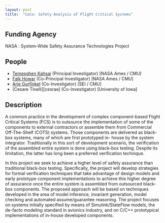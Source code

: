 ```yaml
---
layout: post
title:  "CoCo: Safety Analysis of Flight Critical Systems"
---
```


## Funding Agency ##
NASA : System-Wide Safety Assurance Technologies Project

## People ##
* [Temesghen Kahsai][teme] (Principal Investigator) [NASA Ames / CMU]
* [Falk Howar][falk] (Co-Principal Investigator) [NASA Ames / CMU]
* [Arie Gurfinkel][arie] (Co-Investigator) [SEI / CMU]
* [Cesare Tinelli][cesrae] (Co-Investigator) [University of Iowa]

## Description ##
A common practice in the development of complex component-based Flight Critical Systems (FCS) is to outsource the implementation of some of the components to external contractors or assemble them from Commercial Off-The-Shelf (COTS) systems. Those components are delivered as black-box systems, many of which are first prototyped in- house by the system integrator. Traditionally in this sort of development scenario, the verification of the assembled entire system is done using black-box testing. Despite its limitation, the latter has long been a preferred verification technique.

In this project we seek to achieve a higher level of safety assurance than traditional black-box testing. Specifically, the project will develop strategies for formal verification techniques that take advantage of design models and early prototype component implementations to achieve this higher degree of assurance once the entire system is assembled from outsourced black-box components. The proposed approach will be based on techniques developed in the area of model inference, invariant generation, model checking and automated assume/guarantee reasoning. The project focuses on systems initially specified by means of Simulink/StateFlow models, the de-facto modeling standard in avionics industry, and on C/C++ prototypical implementations of in-house developed components.



[arie]: http://arieg.bitbucket.org/
[cesare]: http://homepage.cs.uiowa.edu/~tinelli/
[falk]: http://www.falkhowar.de/
[teme]: www.lememta.info
